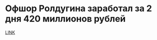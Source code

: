 # Офшор Ролдугина заработал за 2 дня 420 миллионов рублей



[LINK](https://varlamov.ru/1750924.html)